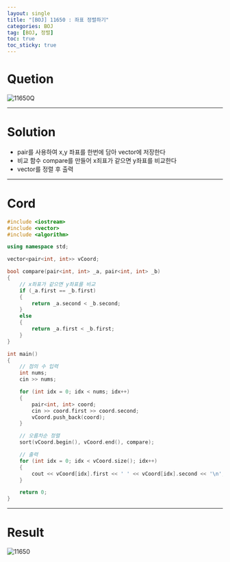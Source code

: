 ```yaml
---
layout: single
title: "[BOJ] 11650 : 좌표 정렬하기"
categories: BOJ
tag: [BOJ, 정렬]
toc: true
toc_sticky: true
---
```


# Quetion
![11650Q](https://user-images.githubusercontent.com/97664446/169292129-c76b2c3e-c48d-4e5d-979e-c28678b8af69.PNG)

***

# Solution
- pair를 사용하여 x,y 좌표를 한번에 담아 vector에 저장한다
- 비교 함수 compare를 만들어 x죄표가 같으면 y좌표를 비교한다
- vector를 정렬 후 출력

***

# Cord
```c++
#include <iostream>
#include <vector>
#include <algorithm>

using namespace std;

vector<pair<int, int>> vCoord;

bool compare(pair<int, int> _a, pair<int, int> _b)
{
	// x좌표가 같으면 y좌표를 비교
	if (_a.first == _b.first)
	{
		return _a.second < _b.second;
	}
	else
	{
		return _a.first < _b.first;
	}
}

int main()
{
	// 점의 수 입력
	int nums;
	cin >> nums;

	for (int idx = 0; idx < nums; idx++)
	{
		pair<int, int> coord;
		cin >> coord.first >> coord.second;
		vCoord.push_back(coord);
	}

	// 오름차순 정렬
	sort(vCoord.begin(), vCoord.end(), compare);

	// 출력
	for (int idx = 0; idx < vCoord.size(); idx++)
	{
		cout << vCoord[idx].first << ' ' << vCoord[idx].second << '\n';
	}

	return 0;
}
```

***

# Result
![11650](https://user-images.githubusercontent.com/97664446/169292123-3de79cec-26c6-4c49-a37f-c019720e017d.PNG)

